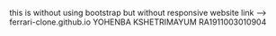 this is without using bootstrap but without responsive 
website link --> ferrari-clone.github.io
YOHENBA KSHETRIMAYUM
RA1911003010904
